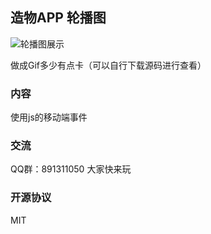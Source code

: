 ## 造物APP 轮播图

![轮播图展示](https://cdn.jsdelivr.net/gh/duogongneng/OneMyBlogImg@master/iShot2021-12-19%2018.16.12%20(1).gif)

做成Gif多少有点卡（可以自行下载源码进行查看）

### 内容

使用js的移动端事件

### 交流

QQ群：891311050
大家快来玩

### 开源协议

MIT
